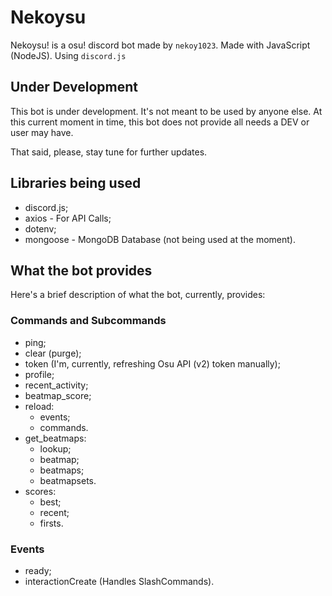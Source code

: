 # Nekoysu

Nekoysu! is a osu! discord bot made by `nekoy1023`. Made with JavaScript (NodeJS). Using `discord.js`



## Under Development

This bot is under development. It's not meant to be used by anyone else.
At this current moment in time, this bot does not provide all needs a DEV or user may have.

That said, please, stay tune for further updates.



## Libraries being used

- discord.js;
- axios - For API Calls;
- dotenv;
- mongoose - MongoDB Database (not being used at the moment).



## What the bot provides

Here's a brief description of what the bot, currently, provides:


### Commands and Subcommands
- ping;
- clear (purge);
- token (I'm, currently, refreshing Osu API (v2) token manually);
- profile;
- recent_activity;
- beatmap_score;
- reload:
    - events;
    - commands.
- get_beatmaps:
    - lookup;
    - beatmap;
    - beatmaps;
    - beatmapsets.
- scores:
    - best;
    - recent;
    - firsts.

### Events
- ready;
- interactionCreate (Handles SlashCommands).